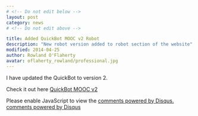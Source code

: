 ```yaml
---
# <!-- Do not edit below -->
layout: post
category: news
# <!-- Do not edit above -->

title: Added QuickBot MOOC v2 Robot
description: "New robot version added to robot section of the website"
modified: 2014-04-25
author: Rowland O'Flaherty
avatar: oflaherty_rowland/professional.jpg
---
```


I have updated the QuickBot to version 2.

Check it out here [QuickBot MOOC v2](/robots/quickbot/mooc/v2/index.html)

<!-- Do not edit below this line -->

<div id="disqus_thread"></div>
<script type="text/javascript">
    /* * * CONFIGURATION VARIABLES: EDIT BEFORE PASTING INTO YOUR WEBPAGE * * */
    {% if site.url == "http://o-botics.org" %}
      var disqus_shortname = 'o-botics'; // required: replace example with your forum shortname
    {% endif %}

    /* * * DON'T EDIT BELOW THIS LINE * * */
    (function() {
        var dsq = document.createElement('script'); dsq.type = 'text/javascript'; dsq.async = true;
        dsq.src = '//' + disqus_shortname + '.disqus.com/embed.js';
        (document.getElementsByTagName('head')[0] || document.getElementsByTagName('body')[0]).appendChild(dsq);
    })();
</script>
<noscript>Please enable JavaScript to view the <a href="http://disqus.com/?ref_noscript">comments powered by Disqus.</a></noscript>
<a href="http://disqus.com" class="dsq-brlink">comments powered by <span class="logo-disqus">Disqus</span></a>
